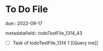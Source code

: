 # To Do File

due:: 2022-09-17

metadatafield:: todoTestFile_1314_43

- [ ] Task of todoTestFile_1314 1 [[Query me]]
